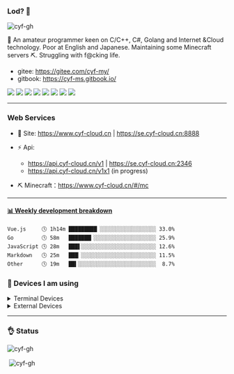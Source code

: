 <!--
 * @Date: 2020-08-25 14:34:25
 * @LastEditors: cyf
 * @LastEditTime: 2020-09-04 23:58:07
 * @FilePath: \cyf-gh\README.md
 * @Description: What is mind? No matter. What is matter? Nevermind.
-->
### Lod? 🤔 

<p align="left"> <img src="https://komarev.com/ghpvc/?username=cyf-gh" alt="cyf-gh" /> </p>


 🌱 An amateur programmer keen on C/C++, C#, Golang and Internet &Cloud technology. Poor at English and Japanese. Maintaining some Minecraft servers ⛏. Struggling with f@cking life.

* gitee: https://gitee.com/cyf-my/
* gitbook: https://cyf-ms.gitbook.io/

[![](https://img.shields.io/badge/OnePlus-7%20Pro-f5010c?style=flat-square&logo=oneplus&logoColor=ffffff)](https://www.oneplus.com/)
[![](https://img.shields.io/badge/Windows-10-2376bc?style=flat-square&logo=windows&logoColor=ffffff)](https://www.microsoft.com/windows/get-windows-10)
[![](https://img.shields.io/badge/-Linux-fcc624?style=flat-square&logo=linux&logoColor=white)](https://www.linuxfoundation.org/)
[![](https://img.shields.io/badge/-Vue.js-4fc08d?style=flat-square&logo=vue.js&logoColor=ffffff)](https://vuejs.org/)
<img src="https://img.shields.io/badge/-Bootstrap-563D7C.svg?logo=bootstrap&style=flat-square">
[![](https://img.shields.io/badge/-Nginx-269539?style=flat-square&logo=nginx&logoColor=ffffff)](https://nginx.org/)
[![](https://img.shields.io/badge/-Git-f05032?style=flat-square&logo=git&logoColor=white)](https://git-scm.com/)
<img src="https://img.shields.io/badge/-golang-76E1FE.svg?logo=go&style=flat-square">

---

### Web Services
* 👯 Site: https://www.cyf-cloud.cn | https://se.cyf-cloud.cn:8888
* ⚡ Api: 
  * https://api.cyf-cloud.cn/v1 | https://se.cyf-cloud.cn:2346
  * https://api.cyf-cloud.cn/v1x1 (in progress)

* ⛏ Minecraft：https://www.cyf-cloud.cn/#/mc
---------

 <!-- waka-box start -->
#### <a href="https://gist.github.com/31a37954e5aa6f6a38e2b249e472ed9f" target="_blank">📊 Weekly development breakdown</a>
```text
Vue.js     🕓 1h14m █████████▏░░░░░░░░░░░░░░░░░░ 33.0%
Go         🕓 58m   ███████▎░░░░░░░░░░░░░░░░░░░░ 25.9%
JavaScript 🕓 28m   ███▌░░░░░░░░░░░░░░░░░░░░░░░░ 12.6%
Markdown   🕓 25m   ███▏░░░░░░░░░░░░░░░░░░░░░░░░ 11.5%
Other      🕓 19m   ██▍░░░░░░░░░░░░░░░░░░░░░░░░░  8.7%
```
<!-- Powered by https://github.com/YouEclipse/waka-box-go . -->
<!-- waka-box end -->

### 🔭 Devices I am using
<details>
<summary>Terminal Devices</summary>

*Phone*

OnePlus Pro 7
* 8G RAM
* 256G Storage
* Snapdragon 855

*Tablet*

*Laptop*

Dell Precision 3510
* Intel Core i7-6820HQ
* 16G DDR4 2133 Single
* 480G NVME SSD
* AMD FirePro W5130M
* 1080P 120hz LCD (  Replaced by myself )

*Desktop*

* Intel X79 Motherboard
* Intel Xeon E5 2650 v2
*32G( 8G 1333 ECC x 2 + 16G 1333 ECC x 1 )
* 480G SATA SSD
* AMD RX 470
*Displays*

* Samsung S24D360
* Dell U2311H

*Server*

* ASUS P7P55 Deluxe
* Intel Xeon 3440x
* 8G 1333 * 2
* 4TB + 320G + 500G HDD
* 64G msata SSD + 128 SATA SSD
</details>


<details>
<summary>External Devices</summary>

*Keyboards*

* Durgod Taurus K320 (MX Silver)
* Steampunk (MX Blue)
* Plum Niz 66(Niz Capacitive)

*Mouse*

* Logitech MX Master 2S

*Headphones*

* Sony MDR-CD900st
* Sony MDR-EX750na( with Fiio BTR1K Bluetooth Amplifier )
* GRADO se125e
  
*Protable Storage*

* 2TB + 500G 5400rpm
* 500G 7400rpm
</details>

---


<!-- BLOG-POST-LIST:START-->
<!-- BLOG-POST-LIST:END-->


### 👌 Status

<p><img align="leftr" src="https://github-readme-stats.vercel.app/api/top-langs/?username=cyf-gh&layout=compact&hide=html" alt="cyf-gh" /></p>

<p>&nbsp;<img align="center" src="https://github-readme-stats.vercel.app/api?username=cyf-gh&show_icons=true" alt="cyf-gh" /></p>
